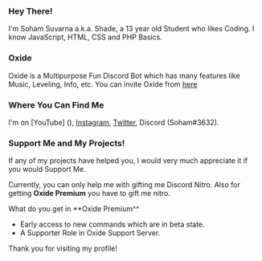 ### Hey There!

I'm Soham Suvarna a.k.a. Shade, a 13 year old Student who likes Coding.
I know JavaScript, HTML, CSS and PHP Basics.

### Oxide
Oxide is a Multipurpose Fun Discord Bot which has many features like Music, Leveling, Info, etc.
You can invite Oxide from [here](https://www.inviteoxide.gq)

### Where You Can Find Me
I'm on [YouTube] (), [Instagram](https://instagram.com/soham_suvarna), [Twitter](https://twitter.com/SuvarnaSoham), Discord (Soham#3632). 

### Support Me and My Projects!
If any of my projects have helped you, I would very much appreciate it if you would Support Me. 

Currently, you can only help me with gifting me Discord Nitro.
Also for getting **Oxide Premium** you have to gift me nitro.

What do you get in **Oxide Premium^^
* Early access to new commands which are in beta state.
* A Supporter Role in Oxide Support Server.

Thank you for visiting my profile!
